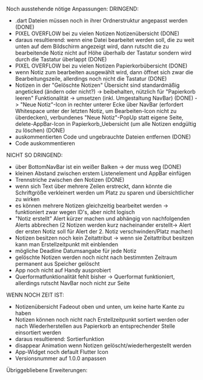 Noch ausstehende nötige Anpassungen:
DRINGEND:
- .dart Dateien müssen noch in ihrer Ordnerstruktur angepasst werden (DONE)
- PIXEL OVERFLOW bei zu vielen Notizen Notizenübersicht (DONE)
- daraus resultierend: wenn eine Datei bearbeitet werden soll, die zu weit unten auf dem Bildschirm angezeigt wird,
dann rutscht die zu bearbeitende Notiz nicht auf Höhe überhalb der Tastatur sondern wird durch die Tastatur überlappt (DONE)
- PIXEL OVERFLOW bei zu vielen Notizen Papierkorbübersicht (DONE)
- wenn Notiz zum bearbeiten ausgewählt wird, dann öffnet sich zwar die Bearbeitungszeile, 
allerdings noch nicht die Tastatur (DONE)
- Notizen in der "Gelöschte Notizen" Übersicht sind standardmäßig angeticked (ändern oder nicht?)
-> beibehalten, nützlich für "Papierkorb leeren" Funktionalität -> umsetzen (inkl. Umgestaltung NavBar) (DONE)
-> "Neue Notiz"-Icon in rechter unterer Ecke über NavBar (erfordert Whitespace unter der letzten Notiz, um Bearbeiten-Icon nicht zu überdecken),
verbundenes "Neue Notiz"-PopUp statt eigene Seite, delete-AppBar-Icon in Papierkorb_Uebersicht (um alle Notizen endgültig zu löschen) (DONE)
- auskommentierten Code und ungebrauchte Dateien entfernen (DONE)
- Code auskommentieren

NICHT SO DRINGEND:
- über BottomNavBar ist ein weißer Balken -> der muss weg (DONE)
- kleinen Abstand zwischen erstem Listenelement und AppBar einfügen
- Trennstriche zwischen den Notizen (DONE)
- wenn sich Text über mehrere Zeilen erstreckt, dann könnte die Schriftgröße verkleinert werden um Platz zu sparen
und übersichtlicher zu wirken
- es können mehrere Notizen gleichzeitig bearbeitet werden -> funktioniert zwar wegen ID's, aber nicht logisch
- "Notiz erstellt" Alert kürzer machen und abhängig von nachfolgenden Alerts abbrechen
(2 Notizen werden kurz nacheinander erstellt-> Alert der ersten Notiz soll für Alert der 2. Notiz verschwinden/Platz machen)
- Notizen besitzen noch kein Zeitattribut
-> wenn sie Zeitattribut besitzen kann man Erstellzeitpunkt mit einblenden
- mögliche Deadline Datumsangabe für jede Notiz
- gelöschte Notizen werden noch nicht nach bestimmten Zeitraum permanent aus Speicher gelöscht
- App noch nicht auf Handy ausprobiert
- Querformatfunktionalität fehlt bisher -> Querformat funktioniert, allerdings rutscht NavBar noch nicht zur Seite

WENN NOCH ZEIT IST:
- Notizenübersicht Fadeout oben und unten, um keine harte Kante zu haben
- Notizen können noch nicht nach Erstellzeitpunkt sortiert werden oder 
nach Wiederherstellen aus Papierkorb an entsprechender Stelle einsortiert werden
- daraus resultierend: Sortierfunktion
- disappear Animation wenn Notizen gelöscht/wiederhergestellt werden
- App-Widget noch default Flutter Icon
- Versionsnummer auf 1.0.0 anpassen

Übriggebliebene Erweiterungen:
